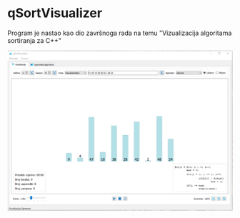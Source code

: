 # qSortVisualizer

Program je nastao kao dio završnoga rada na temu "Vizualizacija algoritama sortiranja za C++"

![Početni zaslon qSortVisualizer-a](https://github.com/mkovac700/zavrsni-rad/blob/main/screenshots/Screenshot_1.png?raw=true)
